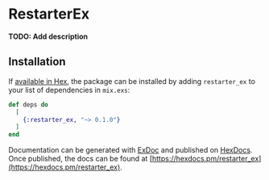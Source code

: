 # RestarterEx

**TODO: Add description**

## Installation

If [available in Hex](https://hex.pm/docs/publish), the package can be installed
by adding `restarter_ex` to your list of dependencies in `mix.exs`:

```elixir
def deps do
  [
    {:restarter_ex, "~> 0.1.0"}
  ]
end
```

Documentation can be generated with [ExDoc](https://github.com/elixir-lang/ex_doc)
and published on [HexDocs](https://hexdocs.pm). Once published, the docs can
be found at [https://hexdocs.pm/restarter_ex](https://hexdocs.pm/restarter_ex).

